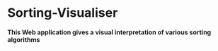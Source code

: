 # Sorting-Visualiser
**This Web application gives a visual interpretation of various sorting algorithms**
